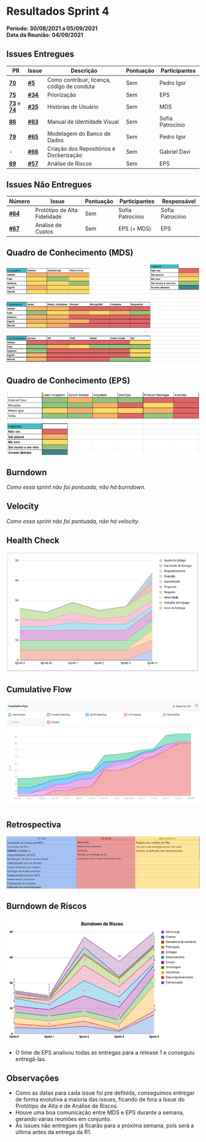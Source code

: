 # Resultados Sprint 4

**Período: 30/08/2021 a 05/09/2021**<br>
**Data da Reunião: 04/09/2021**

## Issues Entregues
| PR | Issue | Descrição | Pontuação | Participantes |
|----|-------|-----------|-----------|---------------|
| [**70**](https://github.com/fga-eps-mds/2021.1-Multilind-Docs/pull/70) |[**#5**](https://github.com/fga-eps-mds/2021.1-Linguas-Indigenas-Docs/issues/5) | Como contribuir, licença, código de conduta | Sem | Pedro Igor |
| [**75**](https://github.com/fga-eps-mds/2021.1-Multilind-Docs/pull/75)|[**#34**](https://github.com/fga-eps-mds/2021.1-Linguas-Indigenas-Docs/issues/35) | Priorização | Sem | EPS |
| [**73**](https://github.com/fga-eps-mds/2021.1-Multilind-Docs/pull/73) e [**74**](https://github.com/fga-eps-mds/2021.1-Multilind-Docs/pull/74)|[**#35**](https://github.com/fga-eps-mds/2021.1-Linguas-Indigenas-Docs/issues/35) |Histórias de Usuário | Sem | MDS |
| [**86**](https://github.com/fga-eps-mds/2021.1-Multilind-Docs/pull/86)|[**#63**](https://github.com/fga-eps-mds/2021.1-Linguas-Indigenas-Docs/issues/63) | Manual de Identidade Visual | Sem | Sofia Patrocínio | Sofia Patrocínio |
| [**79**](https://github.com/fga-eps-mds/2021.1-Multilind-Docs/pull/79)|[**#65**](https://github.com/fga-eps-mds/2021.1-Linguas-Indigenas-Docs/issues/65) | Modelagem do Banco de Dados | Sem | Pedro Igor | Pedro Igor |
| - |[**#66**](https://github.com/fga-eps-mds/2021.1-Linguas-Indigenas-Docs/issues/66) | Criação dos Repositórios e Dockerização | Sem | Gabriel Davi | Gabriel Davi |
| [**69**](https://github.com/fga-eps-mds/2021.1-Multilind-Docs/pull/69) | [**#57**](https://github.com/fga-eps-mds/2021.1-Linguas-Indigenas-Docs/issues/57) | Análise de Riscos | Sem | EPS | Micaella Gouveia |

## Issues Não Entregues
| Número | Issue | Pontuação | Participantes | Responsável |
|--------|-------|-----------|---------------|-------------|
| [**#64**](https://github.com/fga-eps-mds/2021.1-Linguas-Indigenas-Docs/issues/64) | Protótipo de Alta Fidelidade | Sem | Sofia Patrocínio | Sofia Patrocínio |
| [**#67**](https://github.com/fga-eps-mds/2021.1-Indigenas-Docs/issues/67) | Análise de Custos | Sem | EPS (+ MDS) | EPS |

## Quadro de Conhecimento (MDS)
![quadro3](../../img/quadroConhecimento/quadro4.png)

## Quadro de Conhecimento (EPS)
![quadro4](../../img/quadroConhecimento/Equadro4.png)
## Burndown
*Como essa sprint não foi pontuada, não há burndown.*

## Velocity
*Como essa sprint não foi pontuada, não há velocity.*

## Health Check
![health4](../../img/healthCheck/health4.png)

## Cumulative Flow
![cumulative4](../../img/cumulativeFlow/cumulative4.png)

## Retrospectiva
![retro4](../../img/retrospective/retro4.png)

## Burndown de Riscos
![riscos4](../../img/riscos/riscos4.png)

* O time de EPS analisou todas as entregas para a release 1 e conseguiu entregá-las.

## Observações
- Como as datas para cada issue foi pre definida, conseguimos entregar de forma evolutiva a maioria das issues, ficando de fora a Issue do Protótipo de Alta e de Análise de Riscos.
- Houve uma boa comunicação entre MDS e EPS durante a semana, gerando várias reuniões em conjunto.
- As issues não entregues já ficarão para a próxima semana, pois será a última antes da entrega da R1.